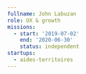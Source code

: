 ```yaml
---
fullname: John Labuzan
role: UX & growth
missions:
  - start: '2019-07-02'
    end: '2020-06-30'
    status: independent
startups: 
  - aides-territoires   
---
```


